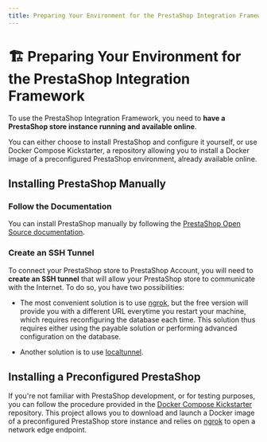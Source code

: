```yaml
---
title: Preparing Your Environment for the PrestaShop Integration Framework
---
```


# :building_construction: Preparing Your Environment for the PrestaShop Integration Framework

To use the PrestaShop Integration Framework, you need to **have a PrestaShop store instance running and available online**.

You can either choose to install PrestaShop and configure it yourself, or use Docker Compose Kickstarter, a repository allowing you to install a Docker image of a preconfigured PrestaShop environment, already available online.

## Installing PrestaShop Manually

### Follow the Documentation

You can install PrestaShop manually by following the [PrestaShop Open Source documentation](https://devdocs.prestashop-project.org/8/basics/installation/).

### Create an SSH Tunnel

To connect your PrestaShop store to PrestaShop Account, you will need to **create an SSH tunnel** that will allow your PrestaShop store to communicate with the Internet. To do so, you have two possibilities:

- The most convenient solution is to use [ngrok](https://ngrok.com/docs), but the free version will provide you with a different URL everytime you restart your machine, which requires reconfiguring the database each time. This solution thus requires either using the payable solution or performing advanced configuration on the database.

- Another solution is to use [localtunnel](https://github.com/localtunnel/localtunnel).

## Installing a Preconfigured PrestaShop

If you're not familiar with PrestaShop development, or for testing purposes, you can follow the procedure provided in the [Docker Compose Kickstarter](https://github.com/PrestaShopCorp/docker-compose-kickstarter) repository. This project allows you to download and launch a Docker image of a preconfigured PrestaShop store instance and relies on [ngrok](https://ngrok.com/docs) to open a network edge endpoint.